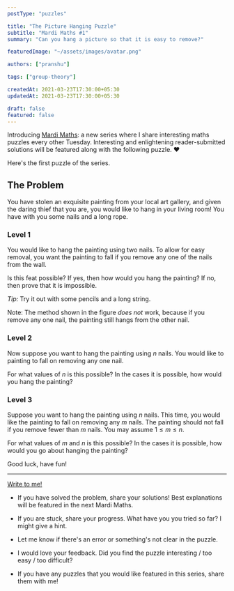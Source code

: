 ```yaml
---
postType: "puzzles"

title: "The Picture Hanging Puzzle"
subtitle: "Mardi Maths #1"
summary: "Can you hang a picture so that it is easy to remove?"

featuredImage: "~/assets/images/avatar.png"

authors: ["pranshu"]

tags: ["group-theory"]

createdAt: 2021-03-23T17:30:00+05:30
updatedAt: 2021-03-23T17:30:00+05:30

draft: false
featured: false
---
```


Introducing [Mardi Maths](/puzzles): a new series where I share interesting maths puzzles every other Tuesday. Interesting and enlightening reader-submitted solutions will be featured along with the following puzzle. :heart:

Here's the first puzzle of the series.

## The Problem

You have stolen an exquisite painting from your local art gallery, and given the daring thief that you are, you would like to hang in your living room! You have with you some nails and a long rope.

### Level 1

You would like to hang the painting using two nails. To allow for easy removal, you want the painting to fall if you remove any one of the nails from the wall.

Is this feat possible? If yes, then how would you hang the painting? If no, then prove that it is impossible.

_Tip:_ Try it out with some pencils and a long string.

Note: The method shown in the figure _does not_ work, because if you remove any one nail, the painting still hangs from the other nail.

### Level 2

Now suppose you want to hang the painting using $n$ nails. You would like to painting to fall on removing any one nail.

For what values of $n$ is this possible?
In the cases it is possible, how would you hang the painting?

### Level 3

Suppose you want to hang the painting using $n$ nails. This time, you would like the painting to fall on removing any $m$ nails. The painting should not fall if you remove fewer than $m$ nails.
You may assume $1 \le m \le n$.

For what values of $m$ and $n$ is this possible?
In the cases it is possible, how would you go about hanging the painting?

Good luck, have fun!

---

[Write to me!](/contact)

- If you have solved the problem, share your solutions! Best explanations will be featured in the next Mardi Maths.

- If you are stuck, share your progress. What have you you tried so far? I might give a hint.

- Let me know if there's an error or something's not clear in the puzzle.

- I would love your feedback. Did you find the puzzle interesting / too easy / too difficult?

- If you have any puzzles that you would like featured in this series, share them with me!
